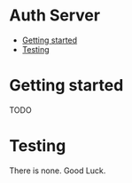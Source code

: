 # Auth Server <!-- omit in toc -->

- [Getting started](#getting-started)
- [Testing](#testing)

# Getting started
TODO

# Testing
There is none. Good Luck.